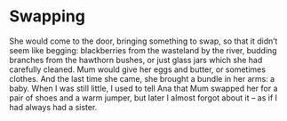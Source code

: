 Swapping
========She would come to the door, bringing something to swap, so that it didn’t seem like begging: blackberries from the wasteland by the river, budding branches from the hawthorn bushes, or just glass jars which she had carefully cleaned. Mum would give her eggs and butter, or sometimes clothes. And the last time she came, she brought a bundle in her arms: a baby. When I was still little, I used to tell Ana that Mum swapped her for a pair of shoes and a warm jumper, but later I almost forgot about it – as if I had always had a sister.